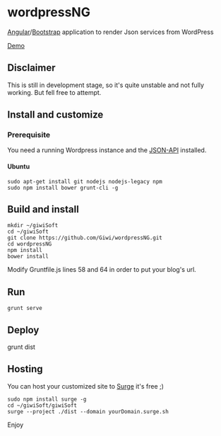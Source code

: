 # wordpressNG

[Angular](https://angularjs.org/)/[Bootstrap](http://getbootstrap.com/) application to render Json services from WordPress

[Demo](http://giwi.surge.sh)

## Disclaimer

This is still in development stage, so it's quite unstable and not fully working. But fell free to attempt.

## Install and customize

### Prerequisite

You need a running Wordpress instance and the [JSON-API](https://wordpress.org/plugins/json-api/) installed.

#### Ubuntu

    sudo apt-get install git nodejs nodejs-legacy npm
    sudo npm install bower grunt-cli -g
    
## Build and install

    mkdir ~/giwiSoft
    cd ~/giwiSoft
    git clone https://github.com/Giwi/wordpressNG.git
    cd wordpressNG
    npm install
    bower install
    
Modify Gruntfile.js lines 58 and 64 in order to put your blog's url.

## Run

    grunt serve

## Deploy

   grunt dist

## Hosting 

You can host your customized site to [Surge](surge.sh) it's free ;)

    sudo npm install surge -g
    cd ~/giwiSoft/giwiSoft
    surge --project ./dist --domain yourDomain.surge.sh

Enjoy
